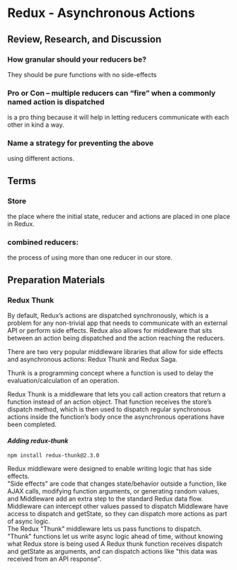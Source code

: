 # Redux - Asynchronous Actions

## Review, Research, and Discussion

### How granular should your reducers be?

They should be pure functions with no side-effects
 <br> 




### Pro or Con – multiple reducers can “fire” when a commonly named action is dispatched

is a pro thing because it will help in letting reducers communicate with each other in kind a way. <br>



### Name a strategy for preventing the above

using different actions.<br>


## Terms

### Store
 the place where the initial state, reducer and actions are placed in one place in Redux.

### combined reducers:
 the process of using more than one reducer in our store.





## Preparation Materials


### Redux Thunk
By default, Redux’s actions are dispatched synchronously, which is a problem for any non-trivial app that needs to communicate with an external API or perform side effects. Redux also allows for middleware that sits between an action being dispatched and the action reaching the reducers.<br>

There are two very popular middleware libraries that allow for side effects and asynchronous actions: Redux Thunk and Redux Saga. <br>

Thunk is a programming concept where a function is used to delay the evaluation/calculation of an operation.

Redux Thunk is a middleware that lets you call action creators that return a function instead of an action object. That function receives the store’s dispatch method, which is then used to dispatch regular synchronous actions inside the function’s body once the asynchronous operations have been completed. <br>

#### *Adding redux-thunk*

 `npm install redux-thunk@2.3.0`


 Redux middleware were designed to enable writing logic that has side effects.<br>
"Side effects" are code that changes state/behavior outside a function, like AJAX calls, modifying function arguments, or generating random values, and Middleware add an extra step to the standard Redux data flow. <br>
Middleware can intercept other values passed to dispatch
Middleware have access to dispatch and getState, so they can dispatch more actions as part of async logic.<br>
The Redux "Thunk" middleware lets us pass functions to dispatch. <br>
"Thunk" functions let us write async logic ahead of time, without knowing what Redux store is being used
A Redux thunk function receives dispatch and getState as arguments, and can dispatch actions like "this data was received from an API response". <br>
